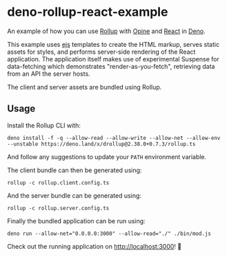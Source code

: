 # deno-rollup-react-example

An example of how you can use [Rollup](https://github.com/cmorten/deno-rollup/) with [Opine](https://github.com/asos-craigmorten/opine/) and [React](https://reactjs.org/) in [Deno](https://deno.land/).

This example uses [ejs](https://github.com/syumai/dejs) templates to create the HTML markup, serves static assets for styles, and performs server-side rendering of the React application. The application itself makes use of experimental Suspense for data-fetching which demonstrates "render-as-you-fetch", retrieving data from an API the server hosts.

The client and server assets are bundled using Rollup.

## Usage

Install the Rollup CLI with:

```console
deno install -f -q --allow-read --allow-write --allow-net --allow-env --unstable https://deno.land/x/drollup@2.38.0+0.7.3/rollup.ts
```

And follow any suggestions to update your `PATH` environment variable.

The client bundle can then be generated using:

```console
rollup -c rollup.client.config.ts
```

And the server bundle can be generated using:

```console
rollup -c rollup.server.config.ts
```

Finally the bundled application can be run using:

```console
deno run --allow-net="0.0.0.0:3000" --allow-read="./" ./bin/mod.js
```

Check out the running application on <http://localhost:3000>! :tada:
